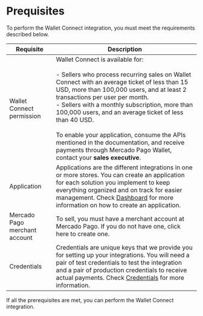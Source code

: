 # Prequisites

To perform the Wallet Connect integration, you must meet the requirements described below.

| Requisite | Description
| --- | --- |
| Wallet Connect permission | Wallet Connect is available for: <br><br> - Sellers who process recurring sales on Wallet Connect with an average ticket of less than 15 USD, more than 100,000 users, and at least 2 transactions per user per month. <br> - Sellers with a monthly subscription, more than 100,000 users, and an average ticket of less than 40 USD. <br><br> To enable your application, consume the APIs mentioned in the documentation, and receive payments through Mercado Pago Wallet, contact your **sales executive**. |
| Application | Applications are the different integrations in one or more stores. You can create an application for each solution you implement to keep everything organized and on track for easier management. Check [Dashboard](/developers/en/docs/wallet-connect/additional-content/your-integrations/introduction) for more information on how to create an application. |
| Mercado Pago merchant account | To sell, you must have a merchant account at Mercado Pago. If you do not have one, click here to create one. | 
| Credentials | Credentials are unique keys that we provide you for setting up your integrations. You will need a pair of test credentials to test the integration and a pair of production credentials to receive actual payments. Check [Credentials](/developers/en/docs/wallet-connect/additional-content/your-integrations/credentials) for more information. |

If all the prerequisites are met, you can perform the Wallet Connect integration.